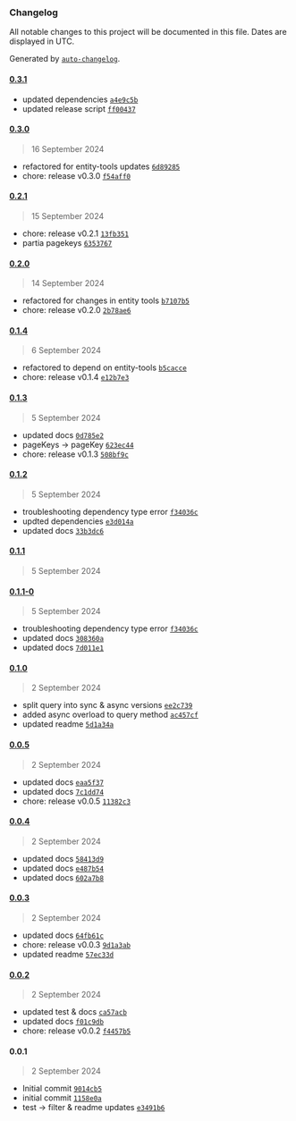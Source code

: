 ### Changelog

All notable changes to this project will be documented in this file. Dates are displayed in UTC.

Generated by [`auto-changelog`](https://github.com/CookPete/auto-changelog).

#### [0.3.1](https://github.com/karmaniverous/mock-db/compare/0.3.0...0.3.1)

- updated dependencies [`a4e9c5b`](https://github.com/karmaniverous/mock-db/commit/a4e9c5bd51a2e0f0e7011ecf58cadfc0bab8b6dd)
- updated release script [`ff00437`](https://github.com/karmaniverous/mock-db/commit/ff004377133b163179321ff0d7fe390fd2695b69)

#### [0.3.0](https://github.com/karmaniverous/mock-db/compare/0.2.1...0.3.0)

> 16 September 2024

- refactored for entity-tools updates [`6d89285`](https://github.com/karmaniverous/mock-db/commit/6d89285c6664147743dcddbf28282b458557006a)
- chore: release v0.3.0 [`f54aff0`](https://github.com/karmaniverous/mock-db/commit/f54aff0d57b44678243cc7ca29543b16b06aaa63)

#### [0.2.1](https://github.com/karmaniverous/mock-db/compare/0.2.0...0.2.1)

> 15 September 2024

- chore: release v0.2.1 [`13fb351`](https://github.com/karmaniverous/mock-db/commit/13fb35168fd7e89c81ebe9ea93c0faefc12cee72)
- partia pagekeys [`6353767`](https://github.com/karmaniverous/mock-db/commit/63537678fd6a7052e3062650ec9b99cb8679809f)

#### [0.2.0](https://github.com/karmaniverous/mock-db/compare/0.1.4...0.2.0)

> 14 September 2024

- refactored for changes in entity tools [`b7107b5`](https://github.com/karmaniverous/mock-db/commit/b7107b5302c03f6ffdf955c6cb7d6914ca8d65a4)
- chore: release v0.2.0 [`2b78ae6`](https://github.com/karmaniverous/mock-db/commit/2b78ae6c6380a8c4e7411c14a869d736ad34e685)

#### [0.1.4](https://github.com/karmaniverous/mock-db/compare/0.1.3...0.1.4)

> 6 September 2024

- refactored to depend on entity-tools [`b5cacce`](https://github.com/karmaniverous/mock-db/commit/b5cacce1f48a9810bb0fd7e56c32aa238b7720d2)
- chore: release v0.1.4 [`e12b7e3`](https://github.com/karmaniverous/mock-db/commit/e12b7e350ffa0408c2bbe6dadcdd74d921da21af)

#### [0.1.3](https://github.com/karmaniverous/mock-db/compare/0.1.2...0.1.3)

> 5 September 2024

- updated docs [`0d785e2`](https://github.com/karmaniverous/mock-db/commit/0d785e234e2077b289cac5ce8df526b4f7fc24aa)
- pageKeys -&gt; pageKey [`623ec44`](https://github.com/karmaniverous/mock-db/commit/623ec44c8c5dc785d76610f95edf874fb60767e6)
- chore: release v0.1.3 [`508bf9c`](https://github.com/karmaniverous/mock-db/commit/508bf9ce88d66e261abda0aeba1e103d3a3e6c9c)

#### [0.1.2](https://github.com/karmaniverous/mock-db/compare/0.1.1...0.1.2)

> 5 September 2024

- troubleshooting dependency type error [`f34036c`](https://github.com/karmaniverous/mock-db/commit/f34036c3ee4a23d2a91cd7daef8c3e6e32165a36)
- updted dependencies [`e3d014a`](https://github.com/karmaniverous/mock-db/commit/e3d014a67ad33f41d70daa90cafa0c1612b502f3)
- updated docs [`33b3dc6`](https://github.com/karmaniverous/mock-db/commit/33b3dc622e6c224fd8658933330cfd3a53ae55f6)

#### [0.1.1](https://github.com/karmaniverous/mock-db/compare/0.1.1-0...0.1.1)

> 5 September 2024

#### [0.1.1-0](https://github.com/karmaniverous/mock-db/compare/0.1.0...0.1.1-0)

> 5 September 2024

- troubleshooting dependency type error [`f34036c`](https://github.com/karmaniverous/mock-db/commit/f34036c3ee4a23d2a91cd7daef8c3e6e32165a36)
- updated docs [`308360a`](https://github.com/karmaniverous/mock-db/commit/308360aff1b1113b1b990c4760c9db73d5f5a046)
- updated docs [`7d011e1`](https://github.com/karmaniverous/mock-db/commit/7d011e1ef8485e4daeaa9efcdb0b4b3c16faf0b5)

#### [0.1.0](https://github.com/karmaniverous/mock-db/compare/0.0.5...0.1.0)

> 2 September 2024

- split query into sync & async versions [`ee2c739`](https://github.com/karmaniverous/mock-db/commit/ee2c73933e79a9faab59de11f81a1c361adcd8f1)
- added async overload to query method [`ac457cf`](https://github.com/karmaniverous/mock-db/commit/ac457cfa07594128f7cd18164c7645b365ac4bac)
- updated readme [`5d1a34a`](https://github.com/karmaniverous/mock-db/commit/5d1a34abaf6da4267b55813e2f5903b091e4c9a7)

#### [0.0.5](https://github.com/karmaniverous/mock-db/compare/0.0.4...0.0.5)

> 2 September 2024

- updated docs [`eaa5f37`](https://github.com/karmaniverous/mock-db/commit/eaa5f37f5a3867499fde385aba0e7787c1da9542)
- updated docs [`7c1dd74`](https://github.com/karmaniverous/mock-db/commit/7c1dd742333bcc06252e5721b549eef829b89fcb)
- chore: release v0.0.5 [`11382c3`](https://github.com/karmaniverous/mock-db/commit/11382c3dcc0f6ee9ee698604747e6f2a0536da18)

#### [0.0.4](https://github.com/karmaniverous/mock-db/compare/0.0.3...0.0.4)

> 2 September 2024

- updated docs [`58413d9`](https://github.com/karmaniverous/mock-db/commit/58413d9d3ec0619cd104f31a4aa997fe993a6e03)
- updated docs [`e487b54`](https://github.com/karmaniverous/mock-db/commit/e487b54e479d909d9c1ae804f2d6290fab19a6e8)
- updated docs [`602a7b8`](https://github.com/karmaniverous/mock-db/commit/602a7b86ffdafc05d592ae8b927183851ed211cf)

#### [0.0.3](https://github.com/karmaniverous/mock-db/compare/0.0.2...0.0.3)

> 2 September 2024

- updated docs [`64fb61c`](https://github.com/karmaniverous/mock-db/commit/64fb61c86c6598b5c39e5eee568c03879826b596)
- chore: release v0.0.3 [`9d1a3ab`](https://github.com/karmaniverous/mock-db/commit/9d1a3ab9d0409efe7b83e373bda95d10a01e8414)
- updated readme [`57ec33d`](https://github.com/karmaniverous/mock-db/commit/57ec33d34d33822e23a98b3f56d5ef8935f03aaf)

#### [0.0.2](https://github.com/karmaniverous/mock-db/compare/0.0.1...0.0.2)

> 2 September 2024

- updated test & docs [`ca57acb`](https://github.com/karmaniverous/mock-db/commit/ca57acbb86f61113b97daee442c7443c43a1afff)
- updated docs [`f01c9db`](https://github.com/karmaniverous/mock-db/commit/f01c9dbb00f6d637248fbacf0e1b76576b9075ef)
- chore: release v0.0.2 [`f4457b5`](https://github.com/karmaniverous/mock-db/commit/f4457b52b4dc079db63e0726ed931599bb09428e)

#### 0.0.1

> 2 September 2024

- Initial commit [`9014cb5`](https://github.com/karmaniverous/mock-db/commit/9014cb511577d92a68d20a6de474caf629d094ff)
- initial commit [`1158e0a`](https://github.com/karmaniverous/mock-db/commit/1158e0a4dd78f0bfa1605b61113e8e49930e8356)
- test -&gt; filter & readme updates [`e3491b6`](https://github.com/karmaniverous/mock-db/commit/e3491b68e76de2ef4c16c33fc3f0b4f8aefb3b52)
